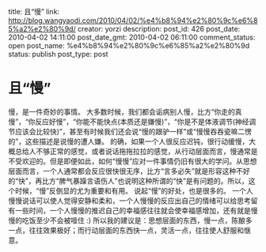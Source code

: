 title: 且“慢”
link: http://blog.wangyaodi.com/2010/04/02/%e4%b8%94%e2%80%9c%e6%85%a2%e2%80%9d/
creator: yorzi
description: 
post_id: 426
post_date: 2010-04-02 14:11:00
post_date_gmt: 2010-04-02 06:11:00
comment_status: open
post_name: %e4%b8%94%e2%80%9c%e6%85%a2%e2%80%9d
status: publish
post_type: post

# 且“慢”

慢，是一件奇妙的事情。 大多数时候，我们都会诟病别人慢，比方“你走的真慢”，“你反应好慢”，“你能不能快点(本质还是嫌慢)”，“你是不是体液调节(神经调节应该会比较快)”，甚至有时候我们还会说“慢的跟驴一样”或“慢慢吞吞瓷嘛二愣的”，这些描述是说慢的遭人嫌。 的确，如果一个人很反应迟钝，很行动缓慢，大概总给人不够正常的感觉，或者说话拖拖拉拉的感觉，从行动层面而言，慢通常是不受欢迎的。但是即便如此，如何“慢慢”应对一件事情仍旧有很大的学问。从思想层面而言，一个人通常都会反应很快很无序，比方“言多必失”就是形容这种不好的“快”，再比方“脾气暴躁言语伤人”也说明这种所谓的“快”是有问题的。所以，这个时候，“慢”反倒显的尤为重要和有用。 说起“慢”的好处，也是很多的。 一个人慢慢说话可以使人觉得安静和柔和，一个人慢慢的反应出自己的情绪可以给思考留有一些时间，一个人慢慢的推迟自己的幸福感往往就会使幸福感增加，还有就是慢慢的吃饭至少不会被噎住 :) 所以我的建议是：思想层面的东西，慢一点，陈酿多一点，往往效果极好；而行动层面的东西快一点，灵活一点，往往使人舒服和惬意。